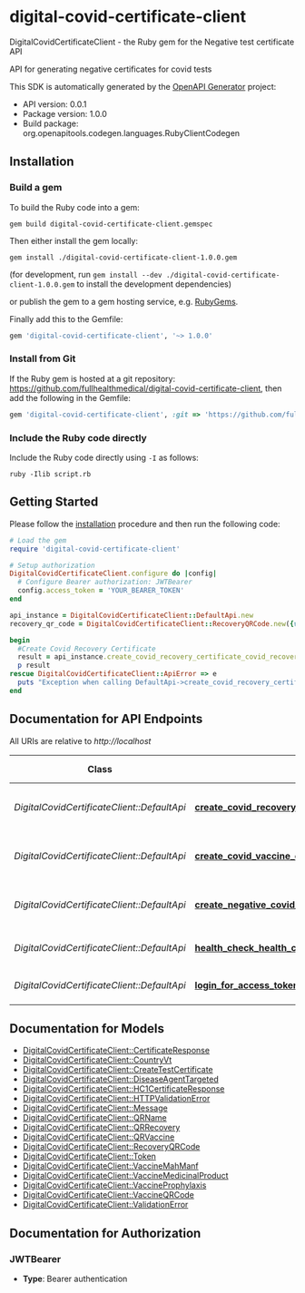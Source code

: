 # digital-covid-certificate-client

DigitalCovidCertificateClient - the Ruby gem for the Negative test certificate API

API for generating negative certificates for covid tests

This SDK is automatically generated by the [OpenAPI Generator](https://openapi-generator.tech) project:

- API version: 0.0.1
- Package version: 1.0.0
- Build package: org.openapitools.codegen.languages.RubyClientCodegen

## Installation

### Build a gem

To build the Ruby code into a gem:

```shell
gem build digital-covid-certificate-client.gemspec
```

Then either install the gem locally:

```shell
gem install ./digital-covid-certificate-client-1.0.0.gem
```

(for development, run `gem install --dev ./digital-covid-certificate-client-1.0.0.gem` to install the development dependencies)

or publish the gem to a gem hosting service, e.g. [RubyGems](https://rubygems.org/).

Finally add this to the Gemfile:

```Ruby
gem 'digital-covid-certificate-client', '~> 1.0.0'
```

### Install from Git

If the Ruby gem is hosted at a git repository: <https://github.com/fullhealthmedical/digital-covid-certificate-client>, then add the following in the Gemfile:

```Ruby
gem 'digital-covid-certificate-client', :git => 'https://github.com/fullhealthmedical/digital-covid-certificate-client.git'
```

### Include the Ruby code directly

Include the Ruby code directly using `-I` as follows:

```shell
ruby -Ilib script.rb
```

## Getting Started

Please follow the [installation](#installation) procedure and then run the following code:

```ruby
# Load the gem
require 'digital-covid-certificate-client'

# Setup authorization
DigitalCovidCertificateClient.configure do |config|
  # Configure Bearer authorization: JWTBearer
  config.access_token = 'YOUR_BEARER_TOKEN'
end

api_instance = DigitalCovidCertificateClient::DefaultApi.new
recovery_qr_code = DigitalCovidCertificateClient::RecoveryQRCode.new({ver: '1.3.0', nam: DigitalCovidCertificateClient::QRName.new({fn: 'Murphy Gunne', gn: 'Joseph', fnt: 'MURPHY<GUNNE', gnt: 'JOSEPH'}), dob: '1979-04-13', r: [DigitalCovidCertificateClient::QRRecovery.new({fr: Date.parse('Mon Jun 14 01:00:00 IST 2021'), df: Date.parse('Mon Jun 14 01:00:00 IST 2021'), du: Date.parse('Mon Jun 14 01:00:00 IST 2021'), tg: DigitalCovidCertificateClient::DiseaseAgentTargeted::N840539006, co: DigitalCovidCertificateClient::CountryVt::AD, is: 'Government of Ireland', ci: 'IE:123:TBA'})]}) # RecoveryQRCode |

begin
  #Create Covid Recovery Certificate
  result = api_instance.create_covid_recovery_certificate_covid_recovery_certificate_post(recovery_qr_code)
  p result
rescue DigitalCovidCertificateClient::ApiError => e
  puts "Exception when calling DefaultApi->create_covid_recovery_certificate_covid_recovery_certificate_post: #{e}"
end

```

## Documentation for API Endpoints

All URIs are relative to *http://localhost*

Class | Method | HTTP request | Description
------------ | ------------- | ------------- | -------------
*DigitalCovidCertificateClient::DefaultApi* | [**create_covid_recovery_certificate_covid_recovery_certificate_post**](docs/DefaultApi.md#create_covid_recovery_certificate_covid_recovery_certificate_post) | **POST** /covid-recovery-certificate/ | Create Covid Recovery Certificate
*DigitalCovidCertificateClient::DefaultApi* | [**create_covid_vaccine_certificate_covid_vaccine_certificate_post**](docs/DefaultApi.md#create_covid_vaccine_certificate_covid_vaccine_certificate_post) | **POST** /covid-vaccine-certificate/ | Create Covid Vaccine Certificate
*DigitalCovidCertificateClient::DefaultApi* | [**create_negative_covid_certificate_covid_test_certificate_post**](docs/DefaultApi.md#create_negative_covid_certificate_covid_test_certificate_post) | **POST** /covid-test-certificate/ | Create Negative Covid Certificate
*DigitalCovidCertificateClient::DefaultApi* | [**health_check_health_check_get**](docs/DefaultApi.md#health_check_health_check_get) | **GET** /health-check/ | Health Check
*DigitalCovidCertificateClient::DefaultApi* | [**login_for_access_token_token_post**](docs/DefaultApi.md#login_for_access_token_token_post) | **POST** /token/ | Login For Access Token

## Documentation for Models

- [DigitalCovidCertificateClient::CertificateResponse](docs/CertificateResponse.md)
- [DigitalCovidCertificateClient::CountryVt](docs/CountryVt.md)
- [DigitalCovidCertificateClient::CreateTestCertificate](docs/CreateTestCertificate.md)
- [DigitalCovidCertificateClient::DiseaseAgentTargeted](docs/DiseaseAgentTargeted.md)
- [DigitalCovidCertificateClient::HC1CertificateResponse](docs/HC1CertificateResponse.md)
- [DigitalCovidCertificateClient::HTTPValidationError](docs/HTTPValidationError.md)
- [DigitalCovidCertificateClient::Message](docs/Message.md)
- [DigitalCovidCertificateClient::QRName](docs/QRName.md)
- [DigitalCovidCertificateClient::QRRecovery](docs/QRRecovery.md)
- [DigitalCovidCertificateClient::QRVaccine](docs/QRVaccine.md)
- [DigitalCovidCertificateClient::RecoveryQRCode](docs/RecoveryQRCode.md)
- [DigitalCovidCertificateClient::Token](docs/Token.md)
- [DigitalCovidCertificateClient::VaccineMahManf](docs/VaccineMahManf.md)
- [DigitalCovidCertificateClient::VaccineMedicinalProduct](docs/VaccineMedicinalProduct.md)
- [DigitalCovidCertificateClient::VaccineProphylaxis](docs/VaccineProphylaxis.md)
- [DigitalCovidCertificateClient::VaccineQRCode](docs/VaccineQRCode.md)
- [DigitalCovidCertificateClient::ValidationError](docs/ValidationError.md)

## Documentation for Authorization

### JWTBearer

- **Type**: Bearer authentication
